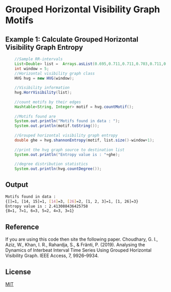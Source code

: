 # Grouped Horizontal Visibility Graph Motifs


## Example 1: Calculate Grouped Horizontal Visibility Graph Entropy

```Java
	//Sample RR-intervals
	List<Double> list =  Arrays.asList(0.695,0.711,0.711,0.703,0.711,0.68,0.695,0.664,0.688,0.656,0.672,0.68,0.711,0.703,0.727);
	int window = 5;
	//Horizontal visibility graph class
	HVG hvg = new HVG(window);
	
	//Visibility information
	hvg.HorrVisibility(list);
	
	//count motifs by their edges
	Hashtable<String, Integer> motif = hvg.countMotif();
	
	//Motifs found are
	System.out.println("Motifs found in data : ");
	System.out.println(motif.toString());
			
	//Grouped horizontal visibility graph entropy
	double ghe = hvg.shannonEntropy(motif, list.size()-window+1);
	
	//print the hvg graph source to destination list
	System.out.println("Entropy value is : "+ghe);
	
	//degree distribution statistics
	System.out.println(hvg.countDegree());

```
## Output
```bash
Motifs found in data : 
{[]=1, [14, 15]=1, [14]=3, [26]=2, [1, 2, 3]=1, [1, 26]=3}
Entropy value is : 2.413088436425758
{8=1, 7=1, 6=3, 5=2, 4=3, 3=1}
```

## Reference
If you are using this code then site the following paper.
Choudhary, G. I., Aziz, W., Khan, I. R., Rahardja, S., & Fränti, P. (2019). Analysing the Dynamics of Interbeat Interval Time Series Using Grouped Horizontal Visibility Graph. IEEE Access, 7, 9926–9934.

## License
[MIT](https://choosealicense.com/licenses/mit/)
